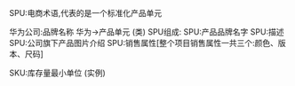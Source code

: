 SPU:电商术语,代表的是一个标准化产品单元

华为公司:品牌名称 华为->产品单元 (类)
SPU组成:
SPU:产品品牌名字
SPU:描述
SPU:公司旗下产品图片介绍
SPU:销售属性[整个项目销售属性一共三个:颜色、版本、尺码]

SKU:库存量最小单位 (实例)
